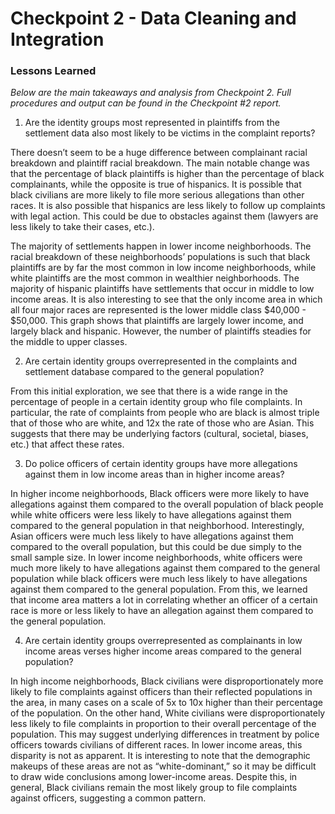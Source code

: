 # Checkpoint 2 - Data Cleaning and Integration

### Lessons Learned
*Below are the main takeaways and analysis from Checkpoint 2. Full procedures and output can be found in the Checkpoint #2 report.*

1. Are the identity groups most represented in plaintiffs from the settlement data also most likely to be victims in the complaint reports?

 There doesn’t seem to be a huge difference between complainant racial breakdown and plaintiff racial breakdown. The main notable change was that the percentage of black plaintiffs is higher than the percentage of black complainants, while the opposite is true of hispanics. It is possible that black civilians are more likely to file more serious allegations than other races. It is also possible that hispanics are less likely to follow up complaints with legal action. This could be due to obstacles against them (lawyers are less likely to take their cases, etc.).

 The majority of settlements happen in lower income neighborhoods. The racial breakdown of these neighborhoods’ populations is such that black plaintiffs are by far the most common in low income neighborhoods, while white plaintiffs are the most common in wealthier neighborhoods. The majority of hispanic plaintiffs have settlements that occur in middle to low income areas. It is also interesting to see that the only income area in which all four major races are represented is the lower middle class $40,000 - $50,000. This graph shows that plaintiffs are largely lower income, and largely black and hispanic. However, the number of plaintiffs steadies for the middle to upper classes.

2. Are certain identity groups overrepresented in the complaints and settlement database compared to the general population?

 From this initial exploration, we see that there is a wide range in the percentage of people in a certain identity group who file complaints. In particular, the rate of complaints from people who are black is almost triple that of those who are white, and 12x the rate of those who are Asian. This suggests that there may be underlying factors (cultural, societal, biases, etc.) that affect these rates.

3. Do police officers of certain identity groups have more allegations against them in low income areas than in higher income areas?

 In higher income neighborhoods, Black officers were more likely to have allegations against them compared to the overall population of black people while white officers were less likely to have allegations against them compared to the general population in that neighborhood. Interestingly, Asian officers were much less likely to have allegations against them compared to the overall population, but this could be due simply to the small sample size. In lower income neighborhoods, white officers were much more likely to have allegations against them compared to the general population while black officers were much less likely to have allegations against them compared to the general population. From this, we learned that income area matters a lot in correlating whether an officer of a certain race is more or less likely to have an allegation against them compared to the general population.

4. Are certain identity groups overrepresented as complainants in low income areas verses higher income areas compared to the general population?

 In high income neighborhoods, Black civilians were disproportionately more likely to file complaints against officers than their reflected populations in the area, in many cases on a scale of 5x to 10x higher than their percentage of the population. On the other hand, White civilians were disproportionately less likely to file complaints in proportion to their overall percentage of the population. This may suggest underlying differences in treatment by police officers towards civilians of different races. In lower income areas, this disparity is not as apparent. It is interesting to note that the demographic makeups of these areas are not as “white-dominant,” so it may be difficult to draw wide conclusions among lower-income areas. Despite this, in general, Black civilians remain the most likely group to file complaints against officers, suggesting a common pattern.

